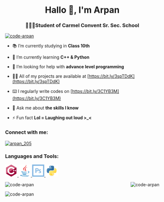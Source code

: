 <h1 align="center">Hallo 👋, I'm Arpan</h1>
<h3 align="center">🧑🏻‍🎓Student of Carmel Convent Sr. Sec. School</h3>

<p align="left"> <a href="https://github.com/ryo-ma/github-profile-trophy"><img src="https://github-profile-trophy.vercel.app/?username=code-arpan&theme=onedark" alt="code-arpan" /></a> </p>

- 📚 I’m currently studying in **Class 10th**

- 🌱 I’m currently learning **C++ & Python**

- 🤝 I’m looking for help with **advance level programming**

- 👨‍💻 All of my projects are available at [https://bit.ly/3spTDdK](https://bit.ly/3spTDdK)

- ⌨️ I regularly write codes on [https://bit.ly/3C1YB3M](https://bit.ly/3C1YB3M)

- 💬 Ask me about **the skills I know**

- ⚡ Fun fact **Lol = Laughing out loud >_<**

<h3 align="left">Connect with me:</h3>
<p align="left">
<a href="https://twitter.com/arpan_205" target="blank"><img align="center" src="https://raw.githubusercontent.com/rahuldkjain/github-profile-readme-generator/master/src/images/icons/Social/twitter.svg" alt="arpan_205" height="30" width="40" /></a>
</p>

<h3 align="left">Languages and Tools:</h3>
<p align="left"> <a href="https://www.w3schools.com/cpp/" target="_blank" rel="noreferrer"> <img src="https://raw.githubusercontent.com/devicons/devicon/master/icons/cplusplus/cplusplus-original.svg" alt="cplusplus" width="40" height="40"/> </a> <a href="https://www.java.com" target="_blank" rel="noreferrer"> <img src="https://raw.githubusercontent.com/devicons/devicon/master/icons/java/java-original.svg" alt="java" width="40" height="40"/> </a> <a href="https://www.photoshop.com/en" target="_blank" rel="noreferrer"> <img src="https://raw.githubusercontent.com/devicons/devicon/master/icons/photoshop/photoshop-line.svg" alt="photoshop" width="40" height="40"/> </a> <a href="https://www.python.org" target="_blank" rel="noreferrer"> <img src="https://raw.githubusercontent.com/devicons/devicon/master/icons/python/python-original.svg" alt="python" width="40" height="40"/> </a> </p>

<p><img align="left" src="https://github-readme-stats.vercel.app/api/top-langs?username=code-arpan&show_icons=true&locale=en&layout=compact" alt="code-arpan" /></p>

<p>&nbsp;<img align="right" src="https://github-readme-stats.vercel.app/api?username=code-arpan&show_icons=true&locale=en" alt="code-arpan" /></p>

<p><img align="centre" src="https://github-readme-streak-stats.herokuapp.com/?user=code-arpan&" alt="code-arpan" /></p>
